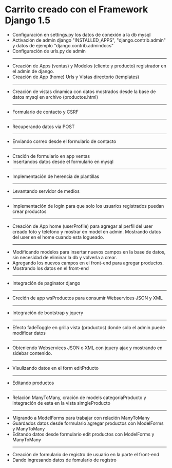 Carrito creado con el Framework Django 1.5
===========================================

<ul>
	<li>Configuración en settings.py los datos de conexión a la db mysql</li>
	<li>Activación de admin django "INSTALLED_APPS", "django.contrib.admin" y datos de ejemplo "django.contrib.admindocs"</li>
	<li>Configuración de urls.py de admin</li>
	<hr>
	<li>Creación de Apps (ventas) y Modelos (cliente y producto) registrador en el admin de django.</li>
	<li>Creación de App (home) Urls y Vistas directorio (templates)</li>
	<hr>
	<li>Creación de vistas dinamica con datos mostrados desde la base de datos mysql en archivo (productos.html)</li>
	<hr>
	<li>Formulario de contacto y CSRF</li>
	<hr>
	<li>Recuperando datos via POST</li>
	<hr>
	<li>Enviando correo desde el formulario de contacto</li>
	<hr>
	<li>Cración de formulario en app ventas</li>
	<li>Insertandos datos desde el formulario en mysql</li>
	<hr>
	<li>Implementación de herencia de plantillas</li>
	<hr>
	<li>Levantando servidor de medios</li>
	<hr>
	<li>Implementación de login para que solo los usuarios registrados puedan crear productos</li>
	<hr>
	<li>Creación de App home (userProfile) para agregar al perfil del user creado foto y telefono y mostrar en model en admin. Mostrando datos del user en el home cuando esta logueado.</li>
	<hr>
	<li>Modificando modelos para insertar nuevos campos en la base de datos, sin necesidad de eliminar la db y volverla a crear.</li>
	<li>Agregando los nuevos campos en el front-end para agregar productos.</li>
	<li>Mostrando los datos en el front-end</li>
	<hr>
	<li>Integración de paginator django</li>
	<hr>
	<li>Creción de app wsProductos para consumir Webservices JSON y XML</li>
	<hr>
	<li>Integración de bootstrap y jquery</li>
	<hr>
	<li>Efecto fadeToggle en grilla vista (productos) donde solo el admin puede modificar datos</li>
	<hr>
	<li>Obteniendo Webservices JSON o XML con jquery ajax y mostrando en sidebar contenido.</li>
	<hr>
	<li>Visulizando datos en el form editPrducto</li>
	<hr>
	<li>Editando productos</li>
	<hr>
	<li>Relación ManyToMany, cración de models categoriaProducto y integración de esta en la vista simgleProducto</li>
	<hr>
	<li>Migrando a ModelForms para trabajar con relación ManyToMany</li>
	<li>Guardados datos desde formulario agregar productos con ModelForms y ManyToMany</li>
	<li>Editando datos desde formulario edit productos con ModelForms y ManyToMany</li>
	<hr>
	<li>Creación de formulario de registro de usuario en la parte el front-end</li>
	<li>Dando ingresando datos de fomulario de registro</li>

</ul>